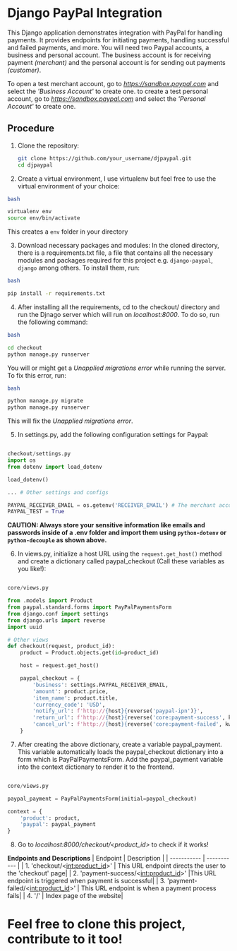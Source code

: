 # Django PayPal Integration

This Django application demonstrates integration with PayPal for handling payments. It provides endpoints for initiating payments, handling successful and failed payments, and more. You will need two Paypal accounts, a business and personal account. The business account is for receiving payment *(merchant)* and the personal account is for sending out payments *(customer)*.

To open a test merchant account, go to *https://sandbox.paypal.com* and select the *'Business Account'* to create one.
to create a test personal account, go to *https://sandbox.paypal.com* and select the *'Personal Account'* to create one.

## Procedure

1. Clone the repository:
   ```bash
   git clone https://github.com/your_username/djpaypal.git
   cd djpaypal

2. Create a virtual environment, I use virtualenv but feel free to use the virtual environment of your choice:
```bash
bash

virtualenv env
source env/bin/activate

```
This creates a ```env``` folder in your directory

3. Download necessary packages and modules:
In the cloned directory, there is a requirements.txt file, a file that contains all the necessary modules and packages required for this project e.g. ```django-paypal```, ```django``` among others. To install them, run:

```bash
bash

pip install -r requirements.txt

```
4. After installing all the requirements, cd to the checkout/ directory and run the Djnago server which will run on *localhost:8000*. To do so, run the following command:
```bash
bash

cd checkout
python manage.py runserver

```

You will or might get a *Unapplied migrations error* while running the server. To fix this error, run:

```bash
bash

python manage.py migrate
python manage.py runserver


```
This will fix the *Unapplied migrations error*.

5. In settings.py, add the following configuration settings for Paypal:
```python

checkout/settings.py
import os
from dotenv import load_dotenv

load_dotenv()

... # Other settings and configs

PAYPAL_RECEIVER_EMAIL = os.getenv('RECEIVER_EMAIL') # The merchant account email address
PAYPAL_TEST = True

```
**CAUTION: Always store your sensitive information like emails and passwords inside of a .env folder and import them using ```python-dotenv``` or ```python-decouple``` as shown above.**

6. In views.py, initialize a host URL using the ```request.get_host()``` method and create a dictionary called paypal_checkout (Call these variables as you like!):
```python

core/views.py

from .models import Product
from paypal.standard.forms import PayPalPaymentsForm
from django.conf import settings
from django.urls import reverse
import uuid

# Other views
def checkout(request, product_id):
    product = Product.objects.get(id=product_id)

    host = request.get_host()

    paypal_checkout = {
        'business': settings.PAYPAL_RECEIVER_EMAIL,
        'amount': product.price,
        'item_name': product.title,
        'currency_code': 'USD',
        'notify_url': f'http://{host}{reverse('paypal-ipn')}',
        'return_url': f'http://{host}{reverse('core:payment-success', kwargs={'product_id': product.id})}',
        'cancel_url': f'http://{host}{reverse('core:payment-failed', kwargs={'product_id': product.id})}',
    }

```
7. After creating the above dictionary, create a variable paypal_payment. This variable automatically loads the paypal_checkout dictionary into a form which is PayPalPaymentsForm. Add the paypal_payment variable into the context dictionary to render it to the frontend.

```python

core/views.py

paypal_payment = PayPalPaymentsForm(initial=paypal_checkout)

context = {
    'product': product,
    'paypal': paypal_payment
}

```
8. Go to *localhost:8000/checkout/<product_id>* to check if it works!

**Endpoints and Descriptions**
| Endpoint    | Description |
| ----------- | ----------- |
| 1. 'checkout/<<int:product_id>>'   | This URL endpoint directs the user to the 'checkout' page|
| 2. 'payment-success/<<int:product_id>>'   |This URL endpoint is triggered when payment is successful|
| 3. 'payment-failed/<<int:product_id>>'   | This URL endpoint is when a payment process fails|
| 4. '/'   | Index page of the website|

# Feel free to clone this project, contribute to it too!
